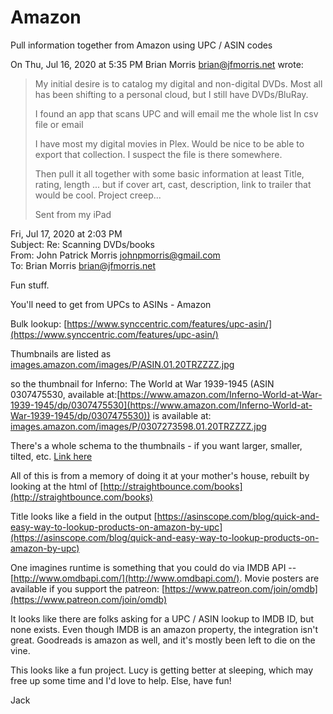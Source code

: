 # Amazon
Pull information together from Amazon using UPC / ASIN codes

On Thu, Jul 16, 2020 at 5:35 PM Brian Morris <brian@jfmorris.net> wrote:

> My initial desire is to catalog my digital and non-digital DVDs.
> Most all has been shifting to a personal cloud, but I still have
> DVDs/BluRay.
>
> I found an app that scans UPC and will email me the whole list In csv file
> or email
>
> I have most my digital movies in Plex.  Would be nice to be able to export
> that collection.  I suspect the file is there somewhere.
>
> Then pull it all together with some basic information at least
> Title, rating, length ... but if cover art, cast, description, link to
> trailer that would be cool.
> Project creep...
>
>
> Sent from my iPad


Fri, Jul 17, 2020 at 2:03 PM  
Subject: Re: Scanning DVDs/books  
From: John Patrick Morris <johnpmorris@gmail.com>  
To: Brian Morris <brian@jfmorris.net>  
  
Fun stuff.

You'll need to get from UPCs to ASINs - Amazon

Bulk lookup: [https://www.synccentric.com/features/upc-asin/](https://www.synccentric.com/features/upc-asin/)

Thumbnails are listed as [images.amazon.com/images/P/ASIN.01.20TRZZZZ.jpg](images.amazon.com/images/P/ASIN.01.20TRZZZZ.jpg)

so the thumbnail for Inferno: The World at War 1939-1945 (ASIN 0307475530, available at:[https://www.amazon.com/Inferno-World-at-War-1939-1945/dp/0307475530](https://www.amazon.com/Inferno-World-at-War-1939-1945/dp/0307475530))
is available at: [images.amazon.com/images/P/0307273598.01.20TRZZZZ.jpg](images.amazon.com/images/P/0307273598.01.20TRZZZZ.jpg)

There's a whole schema to the thumbnails - if you want larger, smaller,
tilted, etc. [Link here](http://etutorials.org/Misc/amazon+tips+tools/Chapter+1.+Browsing+and+Searching/Hack+5+Link+Directly+to+Product+Images/)

All of this is from a memory of doing it at your mother's house, rebuilt by
looking at the html of [http://straightbounce.com/books](http://straightbounce.com/books)

Title looks like a field in the output [https://asinscope.com/blog/quick-and-easy-way-to-lookup-products-on-amazon-by-upc](https://asinscope.com/blog/quick-and-easy-way-to-lookup-products-on-amazon-by-upc)

One imagines runtime is something that you could do via IMDB API --
[http://www.omdbapi.com/](http://www.omdbapi.com/).  Movie posters are available if you support the
patreon: [https://www.patreon.com/join/omdb](https://www.patreon.com/join/omdb)

It looks like there are folks asking for a UPC / ASIN lookup to IMDB ID,
but none exists. Even though IMDB is an amazon property, the integration
isn't great.  Goodreads is amazon as well, and it's mostly been left to die
on the vine.

This looks like a fun project. Lucy is getting better at sleeping, which
may free up some time and I'd love to help. Else, have fun!

Jack
  
 
